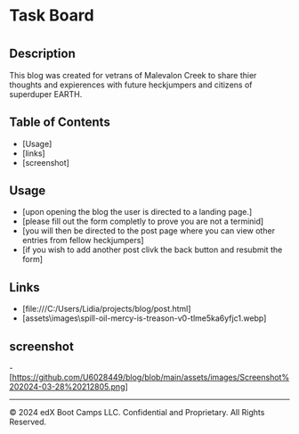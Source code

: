 #  Task Board

# <Prework Studyguide Webpage>

## Description

This blog was created for vetrans of Malevalon Creek to share thier thoughts and expierences with future heckjumpers and citizens of superduper EARTH.

## Table of Contents 
- [Usage]
- [links]
- [screenshot]

## Usage

- [upon opening the blog the user is directed to a landing page.]
- [please fill out the form completly to prove you are not a terminid]
- [you will then be directed to the post page where you can view other entries from fellow heckjumpers]
- [if you wish to add another post clivk the back button and resubmit the form]

## Links
- [file:///C:/Users/Lidia/projects/blog/post.html]
- [assets\images\spill-oil-mercy-is-treason-v0-tlme5ka6yfjc1.webp]


## screenshot

-[https://github.com/U6028449/blog/blob/main/assets/images/Screenshot%202024-03-28%20212805.png]

- - -
© 2024 edX Boot Camps LLC. Confidential and Proprietary. All Rights Reserved.
